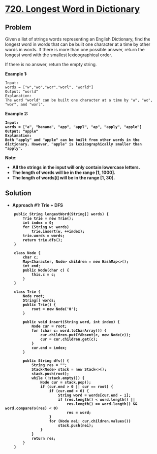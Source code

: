 # <a href='https://leetcode.com/problems/longest-word-in-dictionary/'>720. Longest Word in Dictionary</a>

## Problem
Given a list of strings words representing an English Dictionary, find the longest word in words that can be built one
character at a time by other words in words. If there is more than one possible answer, return the longest word with the 
smallest lexicographical order.

If there is no answer, return the empty string.

<strong>Example 1:</strong>
```
Input: 
words = ["w","wo","wor","worl", "world"]
Output: "world"
Explanation: 
The word "world" can be built one character at a time by "w", "wo", "wor", and "worl".
```
<strong>Example 2:<strong>
```
Input: 
words = ["a", "banana", "app", "appl", "ap", "apply", "apple"]
Output: "apple"
Explanation: 
Both "apply" and "apple" can be built from other words in the dictionary. However, "apple" is lexicographically smaller than "apply".
```

<strong>Note:</strong>
- All the strings in the input will only contain lowercase letters.
- The length of words will be in the range [1, 1000].
- The length of words[i] will be in the range [1, 30].

## Solution
- Approach #1: Trie + DFS
```
    public String longestWord(String[] words) {
        Trie trie = new Trie();
        int index = 0;
        for (String w: words)
            trie.insert(w, ++index);
        trie.words = words;
        return trie.dfs();
    }
    
    class Node {
        char c;
        Map<Character, Node> children = new HashMap<>();
        int end;
        public Node(char c) {
            this.c = c;
        }
    }
    
    class Trie {
        Node root;
        String[] words;
        public Trie() {
            root = new Node('0');
        }
        
        public void insert(String word, int index) {
            Node cur = root;
            for (char c: word.toCharArray()) {
                cur.children.putIfAbsent(c, new Node(c));
                cur = cur.children.get(c);
            }
            cur.end = index;
        }
        
        public String dfs() {
            String res = "";
            Stack<Node> stack = new Stack<>();
            stack.push(root);
            while (!stack.empty()) {
                Node cur = stack.pop();
                if (cur.end > 0 || cur == root) {
                    if (cur.end > 0) {
                        String word = words[cur.end - 1];
                        if (res.length() < word.length() || 
                            res.length() == word.length() && word.compareTo(res) < 0) 
                            res = word;
                    }
                    for (Node nei: cur.children.values())
                        stack.push(nei);
                }
            }
            return res;
        }
    }
```
